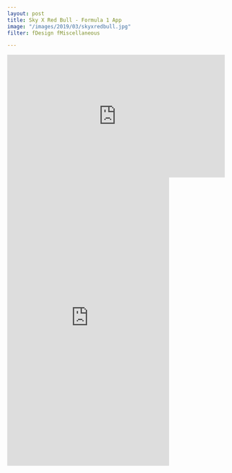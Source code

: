 ```yaml
---
layout: post
title: Sky X Red Bull - Formula 1 App
image: "/images/2019/03/skyxredbull.jpg"
filter: fDesign fMiscellaneous

---
```

<link rel="stylesheet" href="{{ site.baseurl }}/css/devices.min.css">

<style>.embed-container { position: relative; padding-bottom: 56.25%; height: 0; overflow: hidden; max-width: 100%; } .embed-container iframe, .embed-container object, .embed-container embed { position: absolute; top: 0; left: 0; width: 100%; height: 100%; }</style><div class='embed-container'><iframe src='https://www.youtube.com/embed/ZqGcec5GurU?autoplay=1&loop=1' frameborder='0' allowfullscreen></iframe></div>

<div class="marvel-device iphone8 silver">
<div class="top-bar"></div>
<div class="sleep"></div>
<div class="volume"></div>
<div class="camera"></div>
<div class="sensor"></div>
<div class="speaker"></div>
<div class="screen">
<iframe width="375" height="667" src="https://xd.adobe.com/embed/26904f2a-a592-4b2c-7f83-cb2a02e2e0f1-50a1/" frameborder="0" allowfullscreen></iframe>
</div>
<div class="home"></div>
<div class="bottom-bar"></div>
</div>

<br>